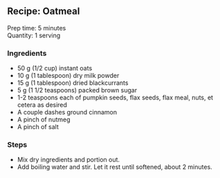 ## Recipe: Oatmeal
Prep time: 5 minutes  
Quantity: 1 serving  

### Ingredients
 - 50 g (1/2 cup) instant oats
 - 10 g (1 tablespoon) dry milk powder
 - 15 g (1 tablespoon) dried blackcurrants
 - 5 g (1 1/2 teaspoons) packed brown sugar
 - 1-2 teaspoons each of pumpkin seeds, flax seeds, flax meal, nuts, et cetera as desired
 - A couple dashes ground cinnamon
 - A pinch of nutmeg
 - A pinch of salt

### Steps
 - Mix dry ingredients and portion out.
 - Add boiling water and stir. Let it rest until softened, about 2 minutes.

